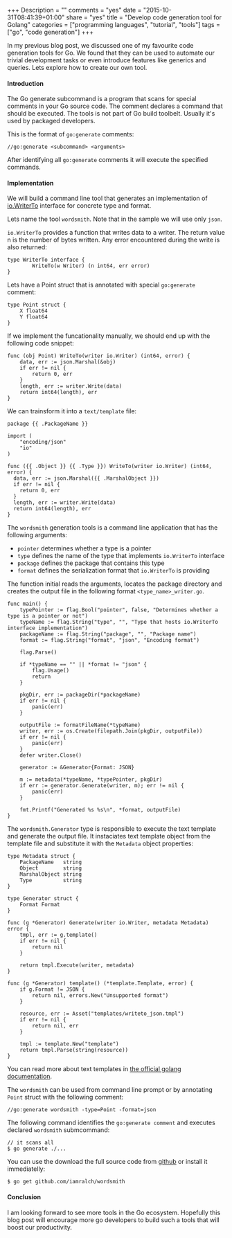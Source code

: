 +++
Description = ""
comments = "yes"
date = "2015-10-31T08:41:39+01:00"
share = "yes"
title = "Develop code generation tool for Golang"
categories = ["programming languages", "tutorial", "tools"]
tags = ["go", "code generation"]
+++

In my previous blog post, we discussed one of my favourite code generation tools
for Go. We found that they can be used to automate our trivial development tasks
or even introduce features like generics and queries. Lets explore how to
create our own tool.

#### Introduction

The Go generate subcommand is a program that scans for special comments in your
Go source code. The comment declares a command that should be executed. The
tools is not part of Go build toolbelt. Usually it's used by packaged
developers.

This is the format of `go:generate` comments:

```
//go:generate <subcommand> <arguments>
```

After identifying all `go:generate` comments it will execute the specified
commands.

#### Implementation

We will build a command line tool that generates an implementation of
[io.WriterTo](https://golang.org/pkg/io/#WriterTo) interface for concrete type
and format.

Lets name the tool `wordsmith`. Note that in the sample we will use only `json`.

`io.WriterTo` provides a function that writes data to a writer. The return value
n is the number of bytes written. Any error encountered during the write is
also returned:

```
type WriterTo interface {
        WriteTo(w Writer) (n int64, err error)
}
```

Lets have a Point struct that is annotated with special `go:generate` comment:

```
type Point struct {
	X float64
	Y float64
}
```

If we implement the funcationality manually, we should end up with the following
code snippet:

```
func (obj Point) WriteTo(writer io.Writer) (int64, error) {
	data, err := json.Marshal(&obj)
	if err != nil {
		return 0, err
	}
	length, err := writer.Write(data)
	return int64(length), err
}
```

We can trainsform it into a `text/template` file:

```
package {{ .PackageName }}

import (
	"encoding/json"
	"io"
)

func ({{ .Object }} {{ .Type }}) WriteTo(writer io.Writer) (int64, error) {
  data, err := json.Marshal({{ .MarshalObject }})
  if err != nil {
  	return 0, err
  }
  length, err := writer.Write(data)
  return int64(length), err
}
```

The `wordsmith` generation tools is a command line application that has the
following arguments:

- `pointer` determines whether a type is a pointer
- `type` defines the name of the type that implements `io.WriterTo` interface
- `package` defines the package that contains this type
- `format` defines the serialization format that `io.WriterTo` is providing

The function initial reads the arguments, locates the package directory and
creates the output file in the following format `<type_name>_writer.go`.

```
func main() {
	typePointer := flag.Bool("pointer", false, "Determines whether a type is a pointer or not")
	typeName := flag.String("type", "", "Type that hosts io.WriterTo interface implementation")
	packageName := flag.String("package", "", "Package name")
	format := flag.String("format", "json", "Encoding format")

	flag.Parse()

	if *typeName == "" || *format != "json" {
		flag.Usage()
		return
	}

	pkgDir, err := packageDir(*packageName)
	if err != nil {
		panic(err)
	}

	outputFile := formatFileName(*typeName)
	writer, err := os.Create(filepath.Join(pkgDir, outputFile))
	if err != nil {
		panic(err)
	}
	defer writer.Close()

	generator := &Generator{Format: JSON}

	m := metadata(*typeName, *typePointer, pkgDir)
	if err := generator.Generate(writer, m); err != nil {
		panic(err)
	}

	fmt.Printf("Generated %s %s\n", *format, outputFile)
}
```

The `wordsmith.Generator` type is responsible to execute the text template and
generate the output file. It instaciates text template object from the template
file and substitute it with the `Metadata` object properties:

```
type Metadata struct {
	PackageName   string
	Object        string
	MarshalObject string
	Type          string
}

type Generator struct {
	Format Format
}

func (g *Generator) Generate(writer io.Writer, metadata Metadata) error {
	tmpl, err := g.template()
	if err != nil {
		return nil
	}

	return tmpl.Execute(writer, metadata)
}

func (g *Generator) template() (*template.Template, error) {
	if g.Format != JSON {
		return nil, errors.New("Unsupported format")
	}

	resource, err := Asset("templates/writeto_json.tmpl")
	if err != nil {
		return nil, err
	}

	tmpl := template.New("template")
	return tmpl.Parse(string(resource))
}
```

You can read more about text templates in [the official golang
documentation](https://golang.org/pkg/text/template/).

The `wordsmith` can be used from command line prompt or by annotating `Point`
struct with the following comment:

```
//go:generate wordsmith -type=Point -format=json
```

The following command identifies the `go:generate comment` and executes
declared `wordsmith` submcommand:

```
// it scans all
$ go generate ./...
```

You can use the download the full source code from [github](http://github.com/iamralch/wordsmith)
or install it immediatelly:

```
$ go get github.com/iamralch/wordsmith
```

#### Conclusion

I am looking forward to see more tools in the Go ecosystem. Hopefully this
blog post will encourage more go developers to build such a tools that will boost
our productivity.
